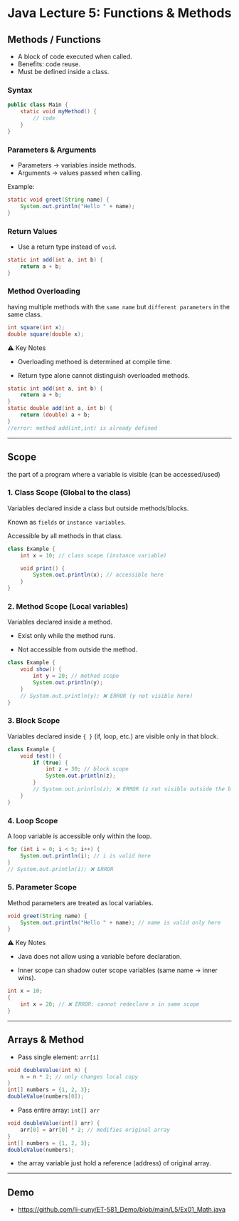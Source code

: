 # Java Lecture 5: Functions & Methods

## Methods / Functions
- A block of code executed when called.
- Benefits: code reuse.
- Must be defined inside a class.

### Syntax
```java
public class Main {
    static void myMethod() {
        // code
    }
}
```

### Parameters & Arguments
- Parameters → variables inside methods.  
- Arguments → values passed when calling.  

Example:
```java
static void greet(String name) {
    System.out.println("Hello " + name);
}
```

### Return Values
- Use a return type instead of `void`.  
```java
static int add(int a, int b) {
    return a + b;
}
```

### Method Overloading
having multiple methods with the `same name` but `different parameters` in the same class.

```java
int square(int x);
double square(double x);
```

⚠️ Key Notes

* Overloading methoed is determined at compile time.

* Return type alone cannot distinguish overloaded methods.
```java
static int add(int a, int b) {
    return a + b;
}
static double add(int a, int b) {
    return (double) a + b;
}
//error: method add(int,int) is already defined
```

---

## Scope
the part of a program where a variable is visible (can be accessed/used)
### 1. Class Scope (Global to the class)

Variables declared inside a class but outside methods/blocks.

Known as `fields` or `instance variables`.

Accessible by all methods in that class.
```java
class Example {
    int x = 10; // class scope (instance variable)

    void print() {
        System.out.println(x); // accessible here
    }
}
```

### 2. Method Scope (Local variables)

Variables declared inside a method.

- Exist only while the method runs.

- Not accessible from outside the method.
```java
class Example {
    void show() {
        int y = 20; // method scope
        System.out.println(y);
    }
    // System.out.println(y); ❌ ERROR (y not visible here)
}
```

### 3. Block Scope

Variables declared inside `{ }` (if, loop, etc.) are visible only in that block.
```java
class Example {
    void test() {
        if (true) {
            int z = 30; // block scope
            System.out.println(z);
        }
        // System.out.println(z); ❌ ERROR (z not visible outside the block)
    }
}
```
### 4. Loop Scope

A loop variable is accessible only within the loop.
```java
for (int i = 0; i < 5; i++) {
    System.out.println(i); // i is valid here
}
// System.out.println(i); ❌ ERROR
```
### 5. Parameter Scope

Method parameters are treated as local variables.
```java
void greet(String name) {
    System.out.println("Hello " + name); // name is valid only here
}
```

⚠️ Key Notes

* Java does not allow using a variable before declaration.

* Inner scope can shadow outer scope variables (same name → inner wins).
```java
int x = 10;
{
    int x = 20; // ❌ ERROR: cannot redeclare x in same scope
}
```

---

## Arrays & Method
- Pass single element: `arr[i]`  
```java
void doubleValue(int n) {
    n = n * 2; // only changes local copy
}
int[] numbers = {1, 2, 3};
doubleValue(numbers[0]);
```
- Pass entire array: `int[] arr`  
```java
void doubleValue(int[] arr) {
    arr[0] = arr[0] * 2; // modifies original array
}
int[] numbers = {1, 2, 3};
doubleValue(numbers);
```
- the array variable just hold a reference (address) of original array.

---

## Demo 
  
* https://github.com/li-cuny/ET-581_Demo/blob/main/L5/Ex01_Math.java 
